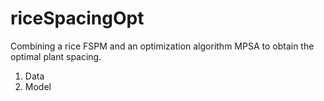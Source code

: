# riceSpacingOpt
Combining a rice FSPM and an optimization algorithm MPSA to obtain the optimal plant spacing.



1. Data
2. Model